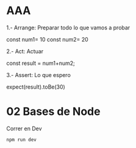 # AAA
1.- Arrange: Preparar todo lo que vamos a probar 

const num1= 10
const num2= 20

2.- Act: Actuar

const result = num1+num2;

3.- Assert: Lo que espero

expect(result).toBe(30)




# 02 Bases de Node


Correr en Dev
```
npm run dev
```